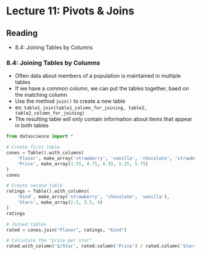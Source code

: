# Lecture 11: Pivots & Joins

## Reading
- 8.4: Joining Tables by Columns

### 8.4: Joining Tables by Columns
- Often data about members of a population is maintained in multiple tables
- If we have a common column, we can put the tables together, baed on the matching column
- Use the method `join()` to create a new table
- ex: `table1.join(table1_column_for_joining, table2, table2_column_for_joining)`
- The resulting table will only contain information about items that appear in both tables
```python
from datascience import *

# Create first table
cones = Table().with_columns(
    'Flavor', make_array('strawberry', 'vanilla', 'chocolate', 'strawberry', 'chocolate'),
    'Price', make_array(3.55, 4.75, 6.55, 5.25, 5.75)
)
cones

# Create second table
ratings = Table().with_columns(
    'Kind', make_array('strawberry', 'chocolate', 'vanilla'),
    'Stars', make_array(2.5, 3.5, 4)
)
ratings

# Joined tables
rated = cones.join("Flavor", ratings, "Kind")

# Calculate the "price per star"
rated.with_column('$/Star', rated.column('Price') / rated.column('Stars')).sort(3)
```